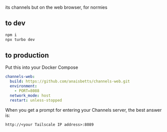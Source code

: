 its channels but on the web browser, for normies

## to dev

```bash
npm i
npx turbo dev
```

## to production

Put this into your Docker Compose

```yaml
channels-web:
  build: https://github.com/anaisbetts/channels-web.git
  environment:
    - PORT=8088
  network_mode: host
  restart: unless-stopped
```

When you get a prompt for entering your Channels server, the best answer is:

`http://<your Tailscale IP address>:8089`
